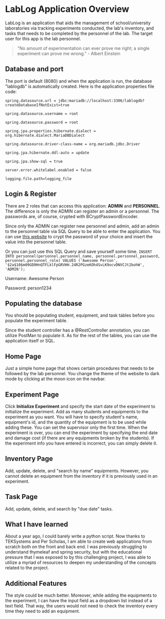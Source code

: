 # LabLog Application Overview

LabLog is an application that aids the management of school/university laboratories via tracking experiments conducted, the lab's inventory, and tasks that needs to be completed by the personnel of the lab. The target user for this app is the lab personnel.

> "No amount of experimentation can ever prove me right; a single experiment can prove me wrong." - Albert Einstein

## Database and port

The port is default (8080) and when the application is run, the database "lablogdb" is automatically created. Here is the application properties file code:

`spring.datasource.url = jdbc:mariadb://localhost:3306/lablogdb?createDatabaseIfNotExist=true`

`spring.datasource.username = root`

`spring.datasource.password = root`

`spring.jpa.properties.hibernate.dialect = org.hibernate.dialect.MariaDBDialect`

`spring.datasource.driver-class-name = org.mariadb.jdbc.Driver`

`spring.jpa.hibernate.ddl-auto = update`

`spring.jpa.show-sql = true`

`server.error.whitelabel.enabled = false`

`logging.file.path=logging_file`

## Login & Register

There are 2 roles that can access this application: **ADMIN** and **PERSONNEL**. The difference is only the ADMIN can register an admin or a personnel.
The passwords are, of course, crypted with BCryptPasswordEncoder.

Since only the ADMIN can register new personnel and admin, add an admin to the personnel table via SQL Query to be able to enter the application.
You can use [this website](https://www.browserling.com/tools/bcrypt) to crypt the password of your choice and insert the value into the personnel table.

Or you can just use this SQL Query and save yourself some time.
`INSERT INTO personnel(personnel.personnel_name, personnel.personnel_password, personnel.personnel_role) VALUES ('Awesome Person', '$2a$10$m09GD9HnQTFLklFpGRVHH.24R2PGzeKOh4SvLK9ocvDNVCJt2bohW', 'ADMIN');`

Username: Awesome Person

Password: person1234

## Populating the database

You should be populating student, equipment, and task tables before you populate the experiment
table.

Since the student controller has a @RestController annotation, you can utilize PostMan to populate it. As for the rest of the tables, you can use the application itself or SQL.

## Home Page

Just a simple home page that shows certain procedures that needs to be followed by the lab personnel. You change the theme of the website to dark mode by clicking at the moon icon on the navbar.

## Experiment Page

Click **Initialize Experiment** and specify the start date of the experiment to initialize the experiment. Add as many students and equipments to the experiment as you want. You will have to specify student's name, equipment's id, and the quantity of the equipment is to be used while adding these. You can set the supervisor only the first time. When the experiment is over, you can end the experiment by specifying the end date and damage cost (if there are any equipments broken by the students). If the experiment info you have entered is incorrect, you can simply delete it.

## Inventory Page
Add, update, delete, and "search by name" equipments. However, you cannot delete an equipment from the inventory if it is previously used in an experiment.

## Task Page
Add, update, delete, and search by "due date" tasks.


## What I have learned
About a year ago, I could barely write a python script. Now thanks to TEKSystems and Per Scholas, I am able to create web applications from scratch both on the front and back end. I was previously struggling to understand thymeleaf and spring security, but with the educational pressure that I was exposed to by this challenging project, I was able to utilize a myriad of resources to deepen my understanding of the concepts related to the project.

## Additional Features
The style could be much better. Moreover, while adding the equipments to the experiment, I can have the input field as a dropdown list instead of a text field. That way, the users would not need to check the inventory every time they need to add an equipment.
